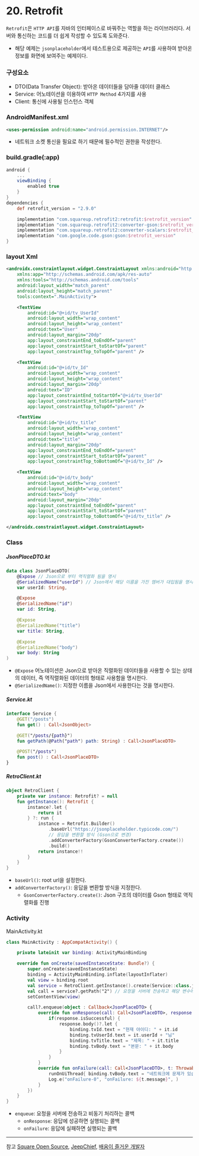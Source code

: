 # 20. Retrofit

`Retrofit`은 `HTTP API`를 자바의 인터페이스로 바꿔주는 역할을 하는 라이브러리다.
서버와 통신하는 코드를 더 쉽게 작성할 수 있도록 도와준다.

- 해당 예제는 `jsonplaceholder`에서 테스트용으로 제공하는 `API`를 사용하여 받아온 정보를 화면에 보여주는 예제이다.

### 구성요소

- DTO(Data Transfer Object): 받아온 데이터들을 담아줄 데이터 클래스
- Service: 어노테이션을 이용하여 `HTTP Method` 4가지를 사용
- Client: 통신에 사용될 인스턴스 객체

### AndroidManifest.xml

```Xml
<uses-permission android:name="android.permission.INTERNET"/>
```

- 네트워크 소켓 통신을 필요로 하기 때문에 필수적인 권한을 작성한다.

### build.gradle(:app)

```Groovy
android {
    ...
    viewBinding {
        enabled true
    }
}
dependencies {
    def retrofit_version = "2.9.0"

    implementation "com.squareup.retrofit2:retrofit:$retrofit_version"
    implementation "com.squareup.retrofit2:converter-gson:$retrofit_version" // 역직렬화를 위한 의존성
    implementation "com.squareup.retrofit2:converter-scalars:$retrofit_version"
    implementation "com.google.code.gson:gson:$retrofit_version"
}
```

### layout Xml

```Xml
<androidx.constraintlayout.widget.ConstraintLayout xmlns:android="http://schemas.android.com/apk/res/android"
    xmlns:app="http://schemas.android.com/apk/res-auto"
    xmlns:tools="http://schemas.android.com/tools"
    android:layout_width="match_parent"
    android:layout_height="match_parent"
    tools:context=".MainActivity">

    <TextView
        android:id="@+id/tv_UserId"
        android:layout_width="wrap_content"
        android:layout_height="wrap_content"
        android:text="User"
        android:layout_margin="20dp"
        app:layout_constraintEnd_toEndOf="parent"
        app:layout_constraintStart_toStartOf="parent"
        app:layout_constraintTop_toTopOf="parent" />

    <TextView
        android:id="@+id/tv_Id"
        android:layout_width="wrap_content"
        android:layout_height="wrap_content"
        android:layout_margin="20dp"
        android:text="ID"
        app:layout_constraintEnd_toStartOf="@+id/tv_UserId"
        app:layout_constraintStart_toStartOf="parent"
        app:layout_constraintTop_toTopOf="parent" />

    <TextView
        android:id="@+id/tv_title"
        android:layout_width="wrap_content"
        android:layout_height="wrap_content"
        android:text="title"
        android:layout_margin="20dp"
        app:layout_constraintEnd_toEndOf="parent"
        app:layout_constraintStart_toStartOf="parent"
        app:layout_constraintTop_toBottomOf="@+id/tv_Id" />

    <TextView
        android:id="@+id/tv_body"
        android:layout_width="wrap_content"
        android:layout_height="wrap_content"
        android:text="body"
        android:layout_margin="20dp"
        app:layout_constraintEnd_toEndOf="parent"
        app:layout_constraintStart_toStartOf="parent"
        app:layout_constraintTop_toBottomOf="@+id/tv_title" />

</androidx.constraintlayout.widget.ConstraintLayout>
```

### Class

##### JsonPlaceDTO.kt

```Kotlin
data class JsonPlaceDTO(
    @Expose // Json으로 부터 역직렬화 됨을 명시
    @SerializedName("userId") // Json에서 해당 이름을 가진 멤버가 대입됨을 명시
    var userId: String,

    @Expose
    @SerializedName("id")
    var id: String,

    @Expose
    @SerializedName("title")
    var title: String,

    @Expose
    @SerializedName("body")
    var body: String
)
```

- `@Expose` 어노테이션은 Json으로 받아온 직렬화된 데이터들을 사용할 수 있는 상태의 데이터, 즉 역직렬화된 데이터의 형태로 사용함을 명시한다.
- `@SerializedName()`: 지정한 이름을 Json에서 사용한다는 것을 명시한다.

##### Service.kt

```Kotlin
interface Service {
    @GET("/posts")
    fun get() : Call<JsonObject>

    @GET("/posts/{path}")
    fun getPath(@Path("path") path: String) : Call<JsonPlaceDTO>

    @POST("/posts")
    fun post() : Call<JsonPlaceDTO>
}
```

##### RetroClient.kt

```Kotlin
object RetroClient {
    private var instance: Retrofit? = null
    fun getInstance(): Retrofit {
        instance?.let {
            return it
        } ?: run {
            instance = Retrofit.Builder()
                .baseUrl("https://jsonplaceholder.typicode.com/")
                // 응답을 변환할 방식 (Gson으로 변경)
                .addConverterFactory(GsonConverterFactory.create())
                .build()
            return instance!!
        }
    }
}
```

- `baseUrl()`: root url을 설정한다.
- `addConverterFactory()`: 응답을 변환할 방식을 지정한다.
  - `GsonConverterFactory.create()`: Json 구조의 데이터를 Gson 형태로 역직렬화를 진행

### Activity

MainActivity.kt

```Kotlin
class MainActivity : AppCompatActivity() {

    private lateinit var binding: ActivityMainBinding

    override fun onCreate(savedInstanceState: Bundle?) {
        super.onCreate(savedInstanceState)
        binding = ActivityMainBinding.inflate(layoutInflater)
        val view = binding.root
        val service = RetroClient.getInstance().create(Service::class.java) // 클라이언트 인스턴스 생성
        val call = service?.getPath("2") // 요청을 서버에 전송하고 해당 변수에 반환
        setContentView(view)

        call?.enqueue(object : Callback<JsonPlaceDTO> {
            override fun onResponse(call: Call<JsonPlaceDTO>, response: Response<JsonPlaceDTO>) {
                if(response.isSuccessful) {
                    response.body()?.let {
                        binding.tvId.text = "현재 아이디: " + it.id
                        binding.tvUserId.text = it.userId + "님"
                        binding.tvTitle.text = "제목: " + it.title
                        binding.tvBody.text = "본문: " + it.body
                    }
                }
            }
            override fun onFailure(call: Call<JsonPlaceDTO>, t: Throwable) {
                runOnUiThread{ binding.tvBody.text = "네트워크에 문제가 있습니다."}
                Log.e("onFailure-0", "onFailure: ${t.message}", )
            }
        })
    }
}
```

- `enqueue`: 요청을 서버에 전송하고 비동기 처리하는 콜백
  - `onResponse`: 응답에 성공하면 실행되는 콜백
  - `onFailure`: 응답에 실패하면 실행되는 콜백

---

참고
[Square Open Source](https://square.github.io/retrofit/),
[JeepChief](https://velog.io/@jeep_chief_14/Retrofit%EC%9C%BC%EB%A1%9C-Rest-API%EB%A5%BC-%EC%82%AC%EC%9A%A9%ED%95%B4%EB%B3%B4%EC%9E%90),
[배움이 즐거운 개발자](https://galid1.tistory.com/501)
